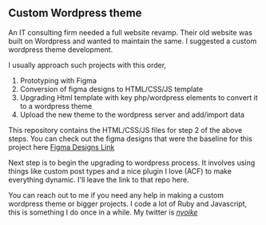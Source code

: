 ﻿## Custom Wordpress theme

An IT consulting firm needed a full website revamp. Their old website was built on Wordpress and wanted to maintain the same. I suggested a custom wordpress theme development.

I usually approach such projects with this order,

1.  Prototyping with Figma
2.  Conversion of figma designs to HTML/CSS/JS template
3.  Upgrading Html template with key php/wordpress elements to convert it to a wordpress theme
4.  Upload the new theme to the wordpress server and add/import data

This repository contains the HTML/CSS/JS files for step 2 of the above steps. You can check out the figma designs that were the baseline for this project here [Figma Designs Link](https://www.figma.com/file/8sx9XcYt2UXUHHQ4eE3bvq/Untitled?node-id=47:277)

Next step is to begin the upgrading to wordpress process. It involves using things like custom post types and a nice plugin I love (ACF) to make everything dynamic. I'll leave the link to that repo here.

You can reach out to me if you need any help in making a custom wordpress theme or bigger projects. I code a lot of Ruby and Javascript, this is something I do once in a while. My twitter is [_nyoike_](https://twitter.com/_nyoike_)
